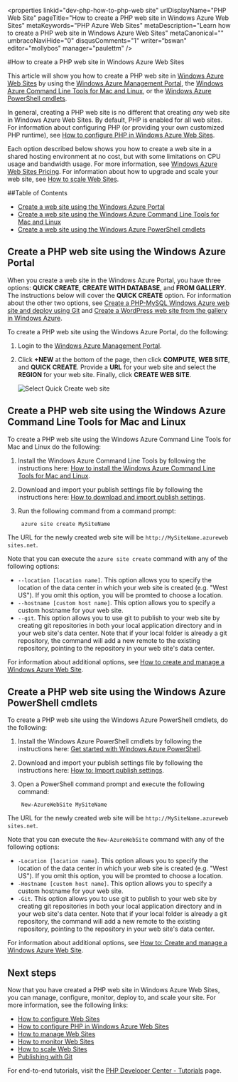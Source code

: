 <properties linkid="dev-php-how-to-php-web site" urlDisplayName="PHP Web Site" pageTitle="How to create a PHP web site in Windows Azure Web Sites" metaKeywords="PHP Azure Web Sites" metaDescription="Learn how to create a PHP web site in Windows Azure Web Sites" metaCanonical="" umbracoNaviHide="0" disqusComments="1" writer=“bswan" editor="mollybos" manager="paulettm" />

#How to create a PHP web site in Windows Azure Web Sites

This article will show you how to create a PHP web site in [Windows Azure Web Sites][waws] by using the [Windows Azure Management Portal], the [Windows Azure Command Line Tools for Mac and Linux][xplat-tools], or the [Windows Azure PowerShell cmdlets][powershell-cmdlets].

In general, creating a PHP web site is no different that creating *any* web site in Windows Azure Web Sites. By default, PHP is enabled for all web sites. For information about configuring PHP (or providing your own customized PHP runtime), see [How to configure PHP in Windows Azure Web Sites][configure-php].

Each option described below shows you how to create a web site in a shared hosting environment at no cost, but with some limitations on CPU usage and bandwidth usage. For more information, see [Windows Azure Web Sites Pricing][websites-pricing]. For information about how to upgrade and scale your web site, see [How to scale Web Sites][scale-websites].

##Table of Contents
* [Create a web site using the Windows Azure Portal](#portal)
* [Create a web site using the Windows Azure Command Line Tools for Mac and Linux](#XplatTools)
* [Create a web site using the Windows Azure PowerShell cmdlets](#PowerShell)

<h2 id="portal">Create a PHP web site using the Windows Azure Portal</h2>

When you create a web site in the Windows Azure Portal, you have three options: **QUICK CREATE**, **CREATE WITH DATABASE**, and **FROM GALLERY**. The instructions below will cover the **QUICK CREATE** option. For information about the other two options, see [Create a PHP-MySQL Windows Azure web site and deploy using Git][website-mysql-git] and [Create a WordPress web site from the gallery in Windows Azure][wordpress-gallery].

To create a PHP web site using the Windows Azure Portal, do the following:

1. Login to the [Windows Azure Management Portal].
2. Click **+NEW** at the bottom of the page, then click **COMPUTE**, **WEB SITE**, and **QUICK CREATE**. Provide a **URL** for your web site and select the **REGION** for your web site. Finally, click **CREATE WEB SITE**.

	![Select Quick Create web site](../Media/select-quickcreate-website.png)

<h2 id="XplatTools">Create a PHP web site using the Windows Azure Command Line Tools for Mac and Linux</h2>

To create a PHP web site using the Windows Azure Command Line Tools for Mac and Linux do the following:

1. Install the Windows Azure Command Line Tools by following the instructions here: [How to install the Windows Azure Command Line Tools for Mac and Linux](/en-us/develop/php/how-to-guides/command-line-tools/#Download).

2. Download and import your publish settings file by following the instructions here: [How to download and import publish settings](/en-us/develop/php/how-to-guides/command-line-tools/#Account).

3. Run the following command from a command prompt:

		azure site create MySiteName

The URL for the newly created web site will be  `http://MySiteName.azureweb sites.net`.  
 
Note that you can execute the `azure site create` command with any of the following options:

* `--location [location name]`. This option allows you to specify the location of the data center in which your web site is created (e.g. "West US"). If you omit this option, you will be promted to choose a location.
* `--hostname [custom host name]`. This option allows you to specify a custom hostname for your web site.
* `--git`. This option allows you to use git to publish to your web site by creating git repositories in both your local application directory and in your web site's data center. Note that if your local folder is already a git repository, the command will add a new remote to the existing repository, pointing to the repository in your web site's data center.

For information about additional options, see [How to create and manage a Windows Azure Web Site](/en-us/develop/php/how-to-guides/command-line-tools/#WebSites).

<h2 id="PowerShell">Create a PHP web site using the Windows Azure PowerShell cmdlets</h2>

To create a PHP web site using the Windows Azure PowerShell cmdlets, do the following:

1. Install the Windows Azure PowerShell cmdlets by following the instructions here: [Get started with Windows Azure PowerShell](/en-us/develop/php/how-to-guides/powershell-cmdlets/#GetStarted).

2. Download and import your publish settings file by following the instructions here: [How to: Import publish settings](/en-us/develop/php/how-to-guides/powershell-cmdlets/#ImportPubSettings).

3. Open a PowerShell command prompt and execute the following command:

		New-AzureWebSite MySiteName

The URL for the newly created web site will be  `http://MySiteName.azureweb sites.net`.  
 
Note that you can execute the `New-AzureWebSite` command with any of the following options:

* `-Location [location name]`. This option allows you to specify the location of the data center in which your web site is created (e.g. "West US"). If you omit this option, you will be promted to choose a location.
* `-Hostname [custom host name]`. This option allows you to specify a custom hostname for your web site.
* `-Git`. This option allows you to use git to publish to your web site by creating git repositories in both your local application directory and in your web site's data center. Note that if your local folder is already a git repository, the command will add a new remote to the existing repository, pointing to the repository in your web site's data center.

For information about additional options, see [How to: Create and manage a Windows Azure Web Site](/en-us/develop/php/how-to-guides/powershell-cmdlets/#WebSite).

<h2 id="NextSteps">Next steps</h2>

Now that you have created a PHP web site in Windows Azure Web Sites, you can manage, configure, monitor, deploy to, and scale your site. For more information, see the following links:

* [How to configure Web Sites](/en-us/manage/services/web-sites/how-to-configure-websites/)
* [How to configure PHP in Windows Azure Web Sites][configure-php]
* [How to manage Web Sites](/en-us/manage/services/web-sites/how-to-manage-websites/)
* [How to monitor Web Sites](/en-us/manage/services/web-sites/how-to-monitor-websites/)
* [How to scale Web Sites](/en-us/manage/services/web-sites/how-to-monitor-websites/)
* [Publishing with Git](/en-us/develop/php/common-tasks/publishing-with-git/)

For end-to-end tutorials, visit the [PHP Developer Center - Tutorials](/en-us/develop/php/tutorials/) page.

[waws]: /en-us/manage/services/web-sites/
[Windows Azure Management Portal]: http://windows.azure.com/
[xplat-tools]: /en-us/develop/php/how-to-guides/command-line-tools/
[powershell-cmdlets]: /en-us/develop/php/how-to-guides/powershell-cmdlets/
[configure-php]: /en-us/develop/php/common-tasks/configure-php-web-site/
[website-mysql-git]: /en-us/develop/php/tutorials/website-w-mysql-and-git/
[wordpress-gallery]: /en-us/develop/php/tutorials/website-from-gallery/
[websites-pricing]: /en-us/pricing/details/#header-1
[scale-websites]: /en-us/manage/services/web-sites/how-to-scale-websites/

